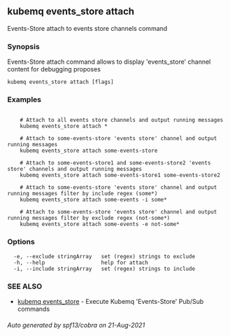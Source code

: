 ## kubemq events_store attach

Events-Store attach to events store channels command

### Synopsis

Events-Store attach command allows to display 'events_store' channel content for debugging proposes

```
kubemq events_store attach [flags]
```

### Examples

```

	# Attach to all events store channels and output running messages
	kubemq events_store attach *
	
	# Attach to some-events-store 'events store' channel and output running messages
	kubemq events_store attach some-events-store

	# Attach to some-events-store1 and some-events-store2 'events store' channels and output running messages
	kubemq events_store attach some-events-store1 some-events-store2 

	# Attach to some-events-store 'events store' channel and output running messages filter by include regex (some*)
	kubemq events_store attach some-events -i some*

	# Attach to some-events-store 'events store' channel and output running messages filter by exclude regex (not-some*)
	kubemq events_store attach some-events -e not-some*

```

### Options

```
  -e, --exclude stringArray   set (regex) strings to exclude
  -h, --help                  help for attach
  -i, --include stringArray   set (regex) strings to include
```

### SEE ALSO

* [kubemq events_store](kubemq_events_store.md)     - Execute Kubemq 'Events-Store' Pub/Sub commands

###### Auto generated by spf13/cobra on 21-Aug-2021
